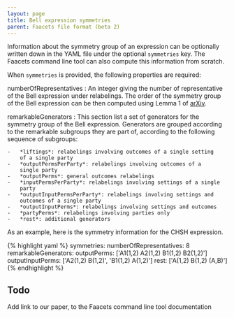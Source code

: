 ```yaml
---
layout: page
title: Bell expression symmetries
parent: Faacets file format (beta 2)
---
```


Information about the symmetry group of an expression can be optionally
written down in the YAML file under the optional `symmetries` key. The
Faacets command line tool can also compute this information from
scratch.

When `symmetries` is provided, the following properties are required:

numberOfRepresentatives
:   An integer giving the number of representative of the Bell
    expression under relabelings. The order of the symmetry group of the
    Bell expression can be then computed using Lemma 1 of
    [arXiv](http://www.arxiv.org).

remarkableGenerators
:   This section list a set of generators for the symmetry group of the
    Bell expression. Generators are grouped according to the remarkable
    subgroups they are part of, according to the following sequence of
    subgroups:

    -   *liftings*: relabelings involving outcomes of a single setting
        of a single party
    -   *outputPermsPerParty*: relabelings involving outcomes of a
        single party
    -   *outputPerms*: general outcomes relabelings
    -   *inputPermsPerParty*: relabelings involving settings of a single
        party
    -   *outputInputPermsPerParty*: relabelings involving settings and
        outcomes of a single party
    -   *outputInputPerms*: relabelings involving settings and outcomes
    -   *partyPerms*: relabelings involving parties only
    -   *rest*: additional generators

As an example, here is the symmetry information for the CHSH expression.

{% highlight yaml %}
symmetries:
  numberOfRepresentatives: 8
  remarkableGenerators:
    outputPerms: ['A1(1,2) A2(1,2) B1(1,2) B2(1,2)']
    outputInputPerms: ['A2(1,2) B(1,2)', 'B1(1,2) A(1,2)']
    rest: ['A(1,2) B(1,2) (A,B)']
{% endhighlight %}




Todo
----

Add link to our paper, to the Faacets command line tool documentation

